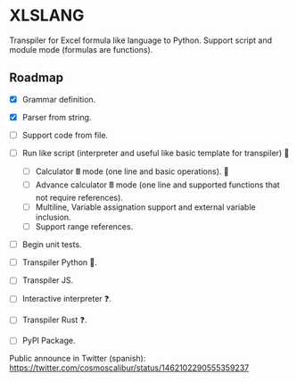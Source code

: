 # XLSLANG


Transpiler for Excel formula like language to Python. Support script and module mode (formulas are functions).


## Roadmap

- [x] Grammar definition.
- [x] Parser from string.
- [ ] Support code from file.
- [ ] Run like script (interpreter and useful like basic template for transpiler) 🚧
  - [ ] Calculator 🖩 mode (one line and basic operations). 🚧
  - [ ] Advance calculator 🖩 mode (one line and supported functions that not require references).
  - [ ] Multiline, Variable assignation support and external variable inclusion.
  - [ ] Support range references.
- [ ] Begin unit tests.
- [ ] Transpiler Python 🐍.
- [ ] Transpiler JS.
- [ ] Interactive interpreter ❓.
- [ ] Transpiler Rust ❓.
- [ ] PyPI Package.


Public announce in Twitter (spanish): https://twitter.com/cosmoscalibur/status/1462102290555359237